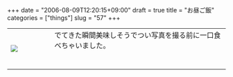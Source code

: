 +++
date = "2006-08-09T12:20:15+09:00"
draft = true
title = "お昼ご飯"
categories = ["things"]
slug = "57"
+++

<table width="100%">
	<tr>
		<td width="20%" valign="middle">
			<a href="https://keruru.net/images/44d9fd2eda7c8-img017.html" onclick="window.open('https://keruru.net/images/44d9fd2eda7c8-img017.html','popup','width=640,height=480,scrollbars=no,resizable=no,toolbar=no,directories=no,location=no,menubar=no,status=no'); return true"><img src="https://keruru.net/images/44d9fd2eda7c8-thumb_img017.jpg" border="0" /></a>
		</td>
		<td width="80%" valign="middle">
			でてきた瞬間美味しそうでつい写真を撮る前に一口食べちゃいました。<br /><br /><br />
		</td>
	</tr>
</table>
